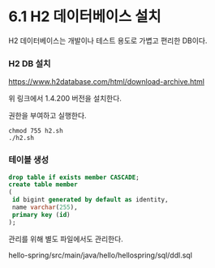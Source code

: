 # 6.1 H2 데이터베이스 설치

H2 데이터베이스는 개발이나 테스트 용도로 가볍고 편리한 DB이다.



### H2 DB 설치

https://www.h2database.com/html/download-archive.html

위 링크에서 1.4.200 버전을 설치한다.

권한을 부여하고 실행한다.

```
chmod 755 h2.sh
./h2.sh
```



### 테이블 생성

```SQL
drop table if exists member CASCADE;
create table member
(
 id bigint generated by default as identity,
 name varchar(255),
 primary key (id)
);
```



관리를 위해 별도 파일에서도 관리한다.

hello-spring/src/main/java/hello/hellospring/sql/ddl.sql



